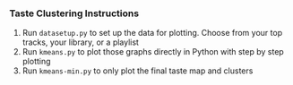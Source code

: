 ### Taste Clustering Instructions

1. Run `datasetup.py` to set up the data for plotting. Choose from your top tracks, your library, or a playlist
2. Run `kmeans.py` to plot those graphs directly in Python with step by step plotting
3. Run `kmeans-min.py` to only plot the final taste map and clusters